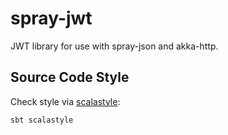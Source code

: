 # spray-jwt
JWT library for use with spray-json and akka-http.

## Source Code Style
Check style via [scalastyle](http://www.scalastyle.org/):

```sbtshell
sbt scalastyle
```
